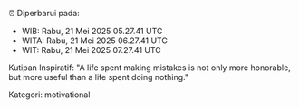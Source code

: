 ⏰ Diperbarui pada:
- WIB: Rabu, 21 Mei 2025 05.27.41 UTC
- WITA: Rabu, 21 Mei 2025 06.27.41 UTC
- WIT: Rabu, 21 Mei 2025 07.27.41 UTC

Kutipan Inspiratif:
"A life spent making mistakes is not only more honorable, but more useful than a life spent doing nothing."


Kategori: motivational

